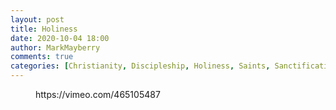 ```yaml
---
layout: post
title: Holiness
date: 2020-10-04 18:00
author: MarkMayberry
comments: true
categories: [Christianity, Discipleship, Holiness, Saints, Sanctification, Sermon]
---
```

<!-- wp:core-embed/vimeo {"url":"https://vimeo.com/465105487","type":"video","providerNameSlug":"vimeo","className":"wp-embed-aspect-4-3 wp-has-aspect-ratio"} -->
<figure class="wp-block-embed-vimeo wp-block-embed is-type-video is-provider-vimeo wp-embed-aspect-4-3 wp-has-aspect-ratio"><div class="wp-block-embed__wrapper">
https://vimeo.com/465105487
</div></figure>
<!-- /wp:core-embed/vimeo -->
